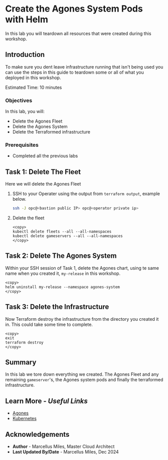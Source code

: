 # Create the Agones System Pods with Helm

In this lab you will teardown all resources that were created during this workshop.

## Introduction

To make sure you dent leave infrastructure running that isn't being used you can use the steps in this guide to teardown some or all of what you deployed in this workshop.

Estimated Time: 10 minutes

### Objectives

In this lab, you will:
 - Delete the Agones Fleet
 - Delete the Agones System
 - Delete the Terraformed infrastructure

### Prerequisites

 - Completed all the previous labs

## Task 1: Delete The Fleet

Here we will delete the Agones Fleet

1. SSH to your Operater using the output from `terraform output`, example below.

    ```bash
    ssh -J opc@<bastion public IP> opc@<operator private ip>
    ```

2. Delete the fleet

    ````shell
    <copy>
    kubectl delete fleets --all --all-namespaces
    kubectl delete gameservers --all --all-namespaces
    </copy>
    ````

## Task 2: Delete The Agones System

Within your SSH session of Task 1, delete the Agones chart, using te same name when you created it, `my-release` in this workshop.

````shell
<copy>
helm uninstall my-release --namespace agones-system
</copy>
````

## Task 3: Delete the Infrastructure

Now Terraform destroy the infrastructure from the directory you created it in. This could take some time to complete.

````shell
<copy>
exit
terraform destroy
</copy>
````

## **Summary**

In this lab we tore down everything we created.  The Agones Fleet and any remaining `gameserver`'s, the Agones system pods and finally the terraformed infrastructure.

## Learn More - *Useful Links*

- [Agones](https://agones.dev/site/docs/)
- [Kubernetes](https://kubernetes.io/)

## **Acknowledgements**

 - **Author** - Marcellus Miles, Master Cloud Architect
 - **Last Updated By/Date** - Marcellus Miles, Dec 2024
